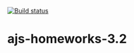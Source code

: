 [![Build status](https://ci.appveyor.com/api/projects/status/cnm7c8tg9uiv4m88?svg=true)](https://ci.appveyor.com/project/EvgeniyRoschin/ajs-homeworks-3-2)

# ajs-homeworks-3.2
